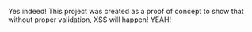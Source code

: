 Yes indeed! This project was created as a proof of concept to show that without proper validation, XSS will happen! YEAH!
